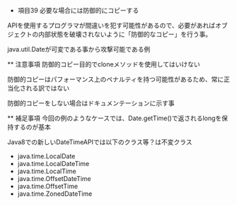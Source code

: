 * 項目39 必要な場合には防御的にコピーする

APIを使用するプログラマが間違いを犯す可能性があるので、必要があればオブジェクトの内部状態を破壊されないように「防御的なコピー」を行う事。

java.util.Dateが可変である事から攻撃可能である例



** 注意事項
防御的コピー目的でcloneメソッドを使用してはいけない

防御的コピーはパフォーマンス上のペナルティを持つ可能性があるため、常に正当化される訳ではない

防御的コピーをしない場合はドキュメンテーションに示す事

** 補足事項
今回の例のようなケースでは、Date.getTime()で返されるlongを保持するのが基本

Java8での新しいDateTimeAPIでは以下のクラス等？は不変クラス
- java.time.LocalDate
- java.time.LocalDateTime
- java.time.LocalTime
- java.time.OffsetDateTime
- java.time.OffsetTime
- java.time.ZonedDateTime

